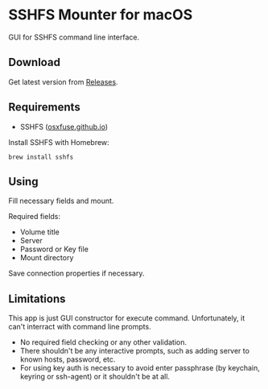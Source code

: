 SSHFS Mounter for macOS
=======================

GUI for SSHFS command line interface.

Download
--------

Get latest version from [Releases](https://github.com/i-amdroid/sshfs-mounter/releases).

Requirements
------------

* SSHFS ([osxfuse.github.io](https://osxfuse.github.io/))

Install SSHFS with Homebrew:

    brew install sshfs 

Using
-----

Fill necessary fields and mount.

Required fields:

* Volume title
* Server
* Password or Key file
* Mount directory

Save connection properties if necessary.

Limitations
-----------

This app is just GUI constructor for execute command. Unfortunately, it can't interract with command line prompts.

* No required field checking or any other validation.
* There shouldn't be any interactive prompts, such as adding server to known hosts, password, etc.
* For using key auth is necessary to avoid enter passphrase (by keychain, keyring or ssh-agent) or it shouldn't be at all.
